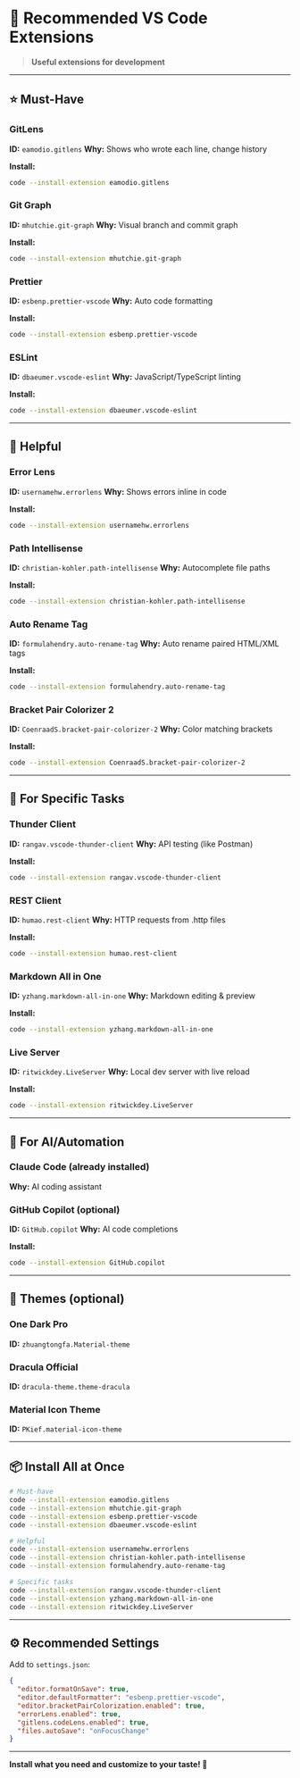# 🔌 Recommended VS Code Extensions

> **Useful extensions for development**

---

## ⭐ Must-Have

### GitLens
**ID:** `eamodio.gitlens`
**Why:** Shows who wrote each line, change history

**Install:**
```bash
code --install-extension eamodio.gitlens
```

### Git Graph
**ID:** `mhutchie.git-graph`
**Why:** Visual branch and commit graph

**Install:**
```bash
code --install-extension mhutchie.git-graph
```

### Prettier
**ID:** `esbenp.prettier-vscode`
**Why:** Auto code formatting

**Install:**
```bash
code --install-extension esbenp.prettier-vscode
```

### ESLint
**ID:** `dbaeumer.vscode-eslint`
**Why:** JavaScript/TypeScript linting

**Install:**
```bash
code --install-extension dbaeumer.vscode-eslint
```

---

## 🎨 Helpful

### Error Lens
**ID:** `usernamehw.errorlens`
**Why:** Shows errors inline in code

**Install:**
```bash
code --install-extension usernamehw.errorlens
```

### Path Intellisense
**ID:** `christian-kohler.path-intellisense`
**Why:** Autocomplete file paths

**Install:**
```bash
code --install-extension christian-kohler.path-intellisense
```

### Auto Rename Tag
**ID:** `formulahendry.auto-rename-tag`
**Why:** Auto rename paired HTML/XML tags

**Install:**
```bash
code --install-extension formulahendry.auto-rename-tag
```

### Bracket Pair Colorizer 2
**ID:** `CoenraadS.bracket-pair-colorizer-2`
**Why:** Color matching brackets

**Install:**
```bash
code --install-extension CoenraadS.bracket-pair-colorizer-2
```

---

## 🎯 For Specific Tasks

### Thunder Client
**ID:** `rangav.vscode-thunder-client`
**Why:** API testing (like Postman)

**Install:**
```bash
code --install-extension rangav.vscode-thunder-client
```

### REST Client
**ID:** `humao.rest-client`
**Why:** HTTP requests from .http files

**Install:**
```bash
code --install-extension humao.rest-client
```

### Markdown All in One
**ID:** `yzhang.markdown-all-in-one`
**Why:** Markdown editing & preview

**Install:**
```bash
code --install-extension yzhang.markdown-all-in-one
```

### Live Server
**ID:** `ritwickdey.LiveServer`
**Why:** Local dev server with live reload

**Install:**
```bash
code --install-extension ritwickdey.LiveServer
```

---

## 🤖 For AI/Automation

### Claude Code (already installed)
**Why:** AI coding assistant

### GitHub Copilot (optional)
**ID:** `GitHub.copilot`
**Why:** AI code completions

**Install:**
```bash
code --install-extension GitHub.copilot
```

---

## 🎨 Themes (optional)

### One Dark Pro
**ID:** `zhuangtongfa.Material-theme`

### Dracula Official
**ID:** `dracula-theme.theme-dracula`

### Material Icon Theme
**ID:** `PKief.material-icon-theme`

---

## 📦 Install All at Once

```bash
# Must-have
code --install-extension eamodio.gitlens
code --install-extension mhutchie.git-graph
code --install-extension esbenp.prettier-vscode
code --install-extension dbaeumer.vscode-eslint

# Helpful
code --install-extension usernamehw.errorlens
code --install-extension christian-kohler.path-intellisense
code --install-extension formulahendry.auto-rename-tag

# Specific tasks
code --install-extension rangav.vscode-thunder-client
code --install-extension yzhang.markdown-all-in-one
code --install-extension ritwickdey.LiveServer
```

---

## ⚙️ Recommended Settings

Add to `settings.json`:

```json
{
  "editor.formatOnSave": true,
  "editor.defaultFormatter": "esbenp.prettier-vscode",
  "editor.bracketPairColorization.enabled": true,
  "errorLens.enabled": true,
  "gitlens.codeLens.enabled": true,
  "files.autoSave": "onFocusChange"
}
```

---

**Install what you need and customize to your taste! 🚀**
